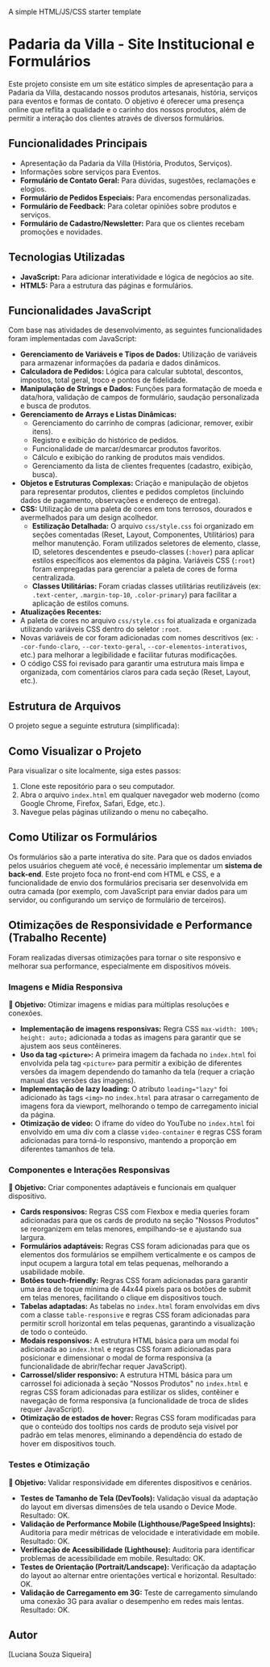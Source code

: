 A simple HTML/JS/CSS starter template
# Padaria da Villa - Site Institucional e Formulários

Este projeto consiste em um site estático simples de apresentação para a Padaria da Villa, destacando nossos produtos artesanais, história, serviços para eventos e formas de contato. O objetivo é oferecer uma presença online que reflita a qualidade e o carinho dos nossos produtos, além de permitir a interação dos clientes através de diversos formulários.


## Funcionalidades Principais

*   Apresentação da Padaria da Villa (História, Produtos, Serviços).
*   Informações sobre serviços para Eventos.
*   **Formulário de Contato Geral:** Para dúvidas, sugestões, reclamações e elogios.
*   **Formulário de Pedidos Especiais:** Para encomendas personalizadas.
*   **Formulário de Feedback:** Para coletar opiniões sobre produtos e serviços.
*   **Formulário de Cadastro/Newsletter:** Para que os clientes recebam promoções e novidades.

## Tecnologias Utilizadas
*   **JavaScript:** Para adicionar interatividade e lógica de negócios ao site.
*   **HTML5:** Para a estrutura das páginas e formulários.


## Funcionalidades JavaScript

Com base nas atividades de desenvolvimento, as seguintes funcionalidades foram implementadas com JavaScript:

*   **Gerenciamento de Variáveis e Tipos de Dados:** Utilização de variáveis para armazenar informações da padaria e dados dinâmicos.
*   **Calculadora de Pedidos:** Lógica para calcular subtotal, descontos, impostos, total geral, troco e pontos de fidelidade.
*   **Manipulação de Strings e Dados:** Funções para formatação de moeda e data/hora, validação de campos de formulário, saudação personalizada e busca de produtos.
*   **Gerenciamento de Arrays e Listas Dinâmicas:**
    *   Gerenciamento do carrinho de compras (adicionar, remover, exibir itens).
    *   Registro e exibição do histórico de pedidos.
    *   Funcionalidade de marcar/desmarcar produtos favoritos.
    *   Cálculo e exibição do ranking de produtos mais vendidos.
    *   Gerenciamento da lista de clientes frequentes (cadastro, exibição, busca).
*   **Objetos e Estruturas Complexas:** Criação e manipulação de objetos para representar produtos, clientes e pedidos completos (incluindo dados de pagamento, observações e endereço de entrega).
*   **CSS:** Utilização de uma paleta de cores em tons terrosos, dourados e avermelhados para um design acolhedor.
    *   **Estilização Detalhada:** O arquivo `css/style.css` foi organizado em seções comentadas (Reset, Layout, Componentes, Utilitários) para melhor manutenção. Foram utilizados seletores de elemento, classe, ID, seletores descendentes e pseudo-classes (`:hover`) para aplicar estilos específicos aos elementos da página. Variáveis CSS (`:root`) foram empregadas para gerenciar a paleta de cores de forma centralizada.
    *   **Classes Utilitárias:** Foram criadas classes utilitárias reutilizáveis (ex: `.text-center`, `.margin-top-10`, `.color-primary`) para facilitar a aplicação de estilos comuns.
 * **Atualizações Recentes:**
 * A paleta de cores no arquivo `css/style.css` foi atualizada e organizada utilizando variáveis CSS dentro do seletor `:root`.
 * Novas variáveis de cor foram adicionadas com nomes descritivos (ex: `--cor-fundo-claro`, `--cor-texto-geral`, `--cor-elementos-interativos`, etc.) para melhorar a legibilidade e facilitar futuras modificações.
 * O código CSS foi revisado para garantir uma estrutura mais limpa e organizada, com comentários claros para cada seção (Reset, Layout, etc.).



## Estrutura de Arquivos

O projeto segue a seguinte estrutura (simplificada):



## Como Visualizar o Projeto

Para visualizar o site localmente, siga estes passos:

1.  Clone este repositório para o seu computador.
2.  Abra o arquivo `index.html` em qualquer navegador web moderno (como Google Chrome, Firefox, Safari, Edge, etc.).
3.  Navegue pelas páginas utilizando o menu no cabeçalho.

## Como Utilizar os Formulários

Os formulários são a parte interativa do site. Para que os dados enviados pelos usuários cheguem até você, é necessário implementar um **sistema de back-end**. Este projeto foca no front-end com HTML e CSS, e a funcionalidade de envio dos formulários precisaria ser desenvolvida em outra camada (por exemplo, com JavaScript para enviar dados para um servidor, ou configurando um serviço de formulário de terceiros).

## Otimizações de Responsividade e Performance (Trabalho Recente)

Foram realizadas diversas otimizações para tornar o site responsivo e melhorar sua performance, especialmente em dispositivos móveis.

### Imagens e Mídia Responsiva

**🎯 Objetivo:** Otimizar imagens e mídias para múltiplas resoluções e conexões.

*   **Implementação de imagens responsivas:** Regra CSS `max-width: 100%; height: auto;` adicionada a todas as imagens para garantir que se ajustem aos seus contêineres.
*   **Uso da tag `<picture>`:** A primeira imagem da fachada no `index.html` foi envolvida pela tag `<picture>` para permitir a exibição de diferentes versões da imagem dependendo do tamanho da tela (requer a criação manual das versões das imagens).
*   **Implementação de lazy loading:** O atributo `loading="lazy"` foi adicionado às tags `<img>` no `index.html` para atrasar o carregamento de imagens fora da viewport, melhorando o tempo de carregamento inicial da página.
*   **Otimização de vídeo:** O iframe do vídeo do YouTube no `index.html` foi envolvido em uma div com a classe `video-container` e regras CSS foram adicionadas para torná-lo responsivo, mantendo a proporção em diferentes tamanhos de tela.

### Componentes e Interações Responsivas

**🎯 Objetivo:** Criar componentes adaptáveis e funcionais em qualquer dispositivo.

*   **Cards responsivos:** Regras CSS com Flexbox e media queries foram adicionadas para que os cards de produto na seção "Nossos Produtos" se reorganizem em telas menores, empilhando-se e ajustando sua largura.
*   **Formulários adaptáveis:** Regras CSS foram adicionadas para que os elementos dos formulários se empilhem verticalmente e os campos de input ocupem a largura total em telas pequenas, melhorando a usabilidade mobile.
*   **Botões touch-friendly:** Regras CSS foram adicionadas para garantir uma área de toque mínima de 44x44 pixels para os botões de submit em telas menores, facilitando o clique em dispositivos touch.
*   **Tabelas adaptadas:** As tabelas no `index.html` foram envolvidas em divs com a classe `table-responsive` e regras CSS foram adicionadas para permitir scroll horizontal em telas pequenas, garantindo a visualização de todo o conteúdo.
*   **Modais responsivos:** A estrutura HTML básica para um modal foi adicionada ao `index.html` e regras CSS foram adicionadas para posicionar e dimensionar o modal de forma responsiva (a funcionalidade de abrir/fechar requer JavaScript).
*   **Carrossel/slider responsivo:** A estrutura HTML básica para um carrossel foi adicionada à seção "Nossos Produtos" no `index.html` e regras CSS foram adicionadas para estilizar os slides, contêiner e navegação de forma responsiva (a funcionalidade de troca de slides requer JavaScript).
*   **Otimização de estados de hover:** Regras CSS foram modificadas para que o conteúdo dos tooltips nos cards de produto seja visível por padrão em telas menores, eliminando a dependência do estado de hover em dispositivos touch.

### Testes e Otimização

**🎯 Objetivo:** Validar responsividade em diferentes dispositivos e cenários.

*   **Testes de Tamanho de Tela (DevTools):** Validação visual da adaptação do layout em diversas dimensões de tela usando o Device Mode. Resultado: OK.
*   **Validação de Performance Mobile (Lighthouse/PageSpeed Insights):** Auditoria para medir métricas de velocidade e interatividade em mobile. Resultado: OK.
*   **Verificação de Acessibilidade (Lighthouse):** Auditoria para identificar problemas de acessibilidade em mobile. Resultado: OK.
*   **Testes de Orientação (Portrait/Landscape):** Verificação da adaptação do layout ao alternar entre orientações vertical e horizontal. Resultado: OK.
*   **Validação de Carregamento em 3G:** Teste de carregamento simulando uma conexão 3G para avaliar o desempenho em redes mais lentas. Resultado: OK.


## Autor

[Luciana Souza Siqueira]
